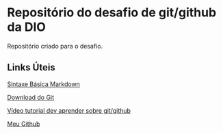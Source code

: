 # Repositório do desafio de git/github da DIO
Repositório criado para o desafio.

## Links Úteis
[Sintaxe Básica Markdown](https://www.markdownguide.org/basic-syntax/)

[Download do Git](https://git-scm.com/downloads)

[Vídeo tutorial dev aprender sobre git/github](https://www.youtube.com/watch?v=kB5e-gTAl_s&t=1045s)

[Meu Github](https://github.com/LucasRoque021)

